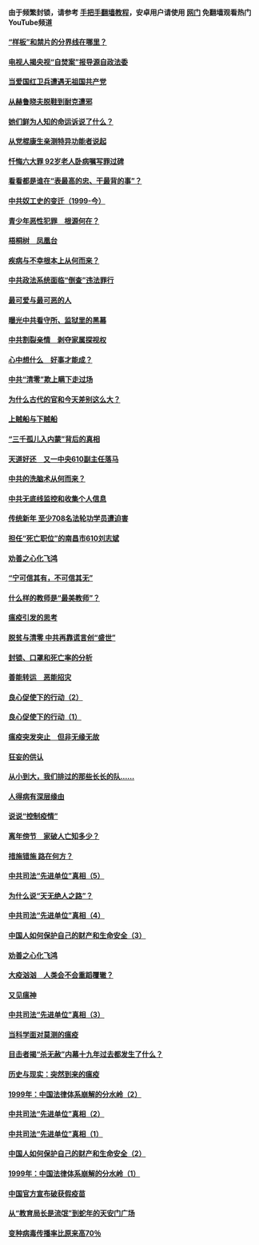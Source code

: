 #### 由于频繁封锁，请参考 [手把手翻墙教程](https://github.com/gfw-breaker/guides/wiki/)，安卓用户请使用 [网门](https://github.com/gfw-breaker/nogfw/blob/master/dl.md?t=04051500) 免翻墙观看热门YouTube频道 

#### [“样板”和禁片的分界线在哪里？](../pages/19/422704.md?t=04051500) 

#### [电视人揭央视“自焚案”报导源自政法委](../pages/19/422770.md?t=04051500) 

#### [当爱国红卫兵遭遇无祖国共产党](../pages/19/422848.md?t=04051500) 

#### [从赫鲁晓夫脱鞋到耐克遭邪](../pages/19/422826.md?t=04051500) 

#### [她们鲜为人知的命运诉说了什么？](../pages/19/422754.md?t=04051500) 

#### [从党棍康生亲测特异功能者说起](../pages/19/422657.md?t=04051500) 

#### [忏悔六大罪 92岁老人卧病嘱写罪过碑](../pages/19/422750.md?t=04051500) 

#### [看看都是谁在“表最高的忠、干最背的事”？](../pages/19/422703.md?t=04051500) 

#### [中共奴工史的变迁（1999-今）](../pages/19/422656.md?t=04051500) 

#### [青少年恶性犯罪　根源何在？](../pages/19/422449.md?t=04051500) 

#### [梧桐树　凤凰台](../pages/19/422442.md?t=04051500) 

#### [疾病与不幸根本上从何而来？](../pages/19/422438.md?t=04051500) 

#### [中共政法系统面临“倒查”违法罪行](../pages/19/422497.md?t=04051500) 

#### [最可爱与最可恶的人](../pages/19/422448.md?t=04051500) 

#### [曝光中共看守所、监狱里的黑幕](../pages/19/422390.md?t=04051500) 

#### [中共割裂亲情　剥夺家属探视权](../pages/19/422364.md?t=04051500) 

#### [心中想什么　好事才能成？](../pages/19/422318.md?t=04051500) 

#### [中共“清零”欺上瞒下走过场](../pages/19/422306.md?t=04051500) 

#### [为什么古代的官和今天差别这么大？](../pages/19/422228.md?t=04051500) 

#### [上贼船与下贼船](../pages/19/422276.md?t=04051500) 

#### [“三千孤儿入内蒙”背后的真相](../pages/19/422229.md?t=04051500) 

#### [天道好还　又一中央610副主任落马](../pages/19/422155.md?t=04051500) 

#### [中共的洗脑术从何而来？](../pages/19/422154.md?t=04051500) 

#### [中共无底线监控和收集个人信息](../pages/19/422039.md?t=04051500) 

#### [传统新年 至少708名法轮功学员遭迫害](../pages/19/421946.md?t=04051500) 

#### [担任“死亡职位”的南昌市610刘志斌](../pages/19/421957.md?t=04051500) 

#### [劝善之心化飞鸿](../pages/19/421164.md?t=04051500) 

#### [“宁可信其有，不可信其无”](../pages/19/421691.md?t=04051500) 

#### [什么样的教师是“最美教师”？](../pages/19/421755.md?t=04051500) 

#### [瘟疫引发的思考](../pages/19/421594.md?t=04051500) 

#### [脱贫与清零 中共再靠谎言创“盛世”](../pages/19/421590.md?t=04051500) 

#### [封锁、口罩和死亡率的分析](../pages/19/421495.md?t=04051500) 

#### [善能转运　恶能招灾](../pages/19/421334.md?t=04051500) 

#### [良心促使下的行动（2）](../pages/19/421361.md?t=04051500) 

#### [良心促使下的行动（1）](../pages/19/421302.md?t=04051500) 

#### [瘟疫突发突止　但非无缘无故](../pages/19/421281.md?t=04051500) 

#### [狂妄的供认](../pages/19/421199.md?t=04051500) 

#### [从小到大，我们排过的那些长长的队……](../pages/19/421243.md?t=04051500) 

#### [人得病有深层缘由](../pages/19/420864.md?t=04051500) 

#### [说说“控制疫情”](../pages/19/420831.md?t=04051500) 

#### [离年傍节　家破人亡知多少？](../pages/19/420563.md?t=04051500) 

#### [措施错施  路在何方？](../pages/19/420076.md?t=04051500) 

#### [中共司法“先进单位”真相（5）](../pages/19/419453.md?t=04051500) 

#### [为什么说“天无绝人之路”？](../pages/19/419618.md?t=04051500) 

#### [中共司法“先进单位”真相（4）](../pages/19/419452.md?t=04051500) 

#### [中国人如何保护自己的财产和生命安全（3）](../pages/19/419405.md?t=04051500) 

#### [劝善之心化飞鸿](../pages/19/418758.md?t=04051500) 

#### [大疫汹汹　人类会不会重蹈覆辙？](../pages/19/419691.md?t=04051500) 

#### [又见瘟神](../pages/19/419225.md?t=04051500) 

#### [中共司法“先进单位”真相（3）](../pages/19/419451.md?t=04051500) 

#### [当科学面对莫测的瘟疫](../pages/19/419625.md?t=04051500) 

#### [目击者揭“杀无赦”内幕十九年过去都发生了什么？](../pages/19/419617.md?t=04051500) 

#### [历史与现实：突然到来的瘟疫](../pages/19/419619.md?t=04051500) 

#### [1999年：中国法律体系崩解的分水岭（2）](../pages/19/419455.md?t=04051500) 

#### [中共司法“先进单位”真相（2）](../pages/19/419450.md?t=04051500) 

#### [中共司法“先进单位”真相（1）](../pages/19/419449.md?t=04051500) 

#### [中国人如何保护自己的财产和生命安全（2）](../pages/19/419404.md?t=04051500) 

#### [1999年：中国法律体系崩解的分水岭（1）](../pages/19/419454.md?t=04051500) 

#### [中国官方宣布破获假疫苗](../pages/19/419504.md?t=04051500) 

#### [从“教育局长是流氓”到蛇年的天安门广场](../pages/19/419470.md?t=04051500) 

#### [变种病毒传播率比原来高70％](../pages/19/419456.md?t=04051500) 


